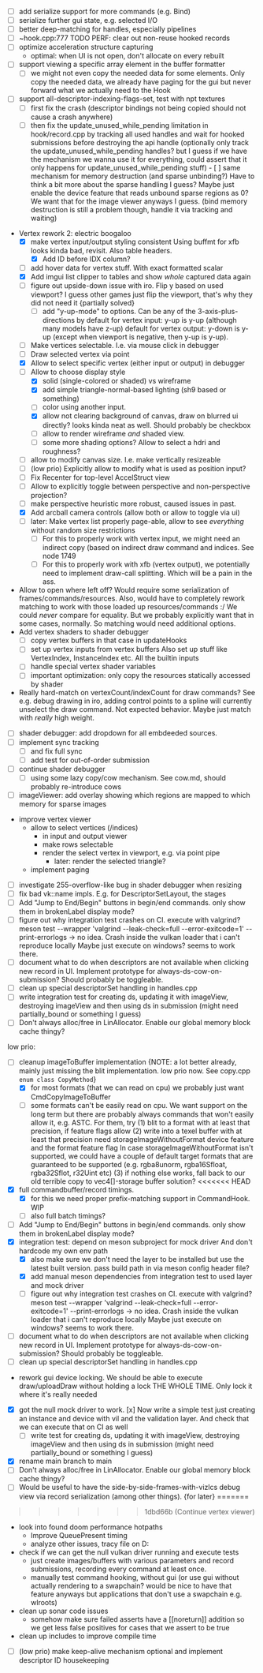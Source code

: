 - [ ] add serialize support for more commands (e.g. Bind)
- [ ] serialize further gui state, e.g. selected I/O
- [ ] better deep-matching for handles, especially pipelines
- [ ] ~hook.cpp:777 TODO PERF: clear out non-reuse hooked records
- [ ] optimize acceleration structure capturing
	- optimal: when UI is not open, don't allocate on every rebuilt
- [ ] support viewing a specific array element in the buffer formatter
	- [ ] we might not even copy the needed data for some elements.
	      Only copy the needed data, we already have paging for the gui
		  but never forward what we actually need to the Hook
- [ ] support all-descriptor-indexing-flags-set, test with npt textures
	- [ ] first fix the crash (descriptor bindings not being copied should
	      not cause a crash anywhere)
	- [ ] then fix the update_unused_while_pending limitation in hook/record.cpp
		  by tracking all used handles and wait for hooked submissions before
		  destroying the api handle (optionally only track the
		  update_unused_while_pending handles? but I guess if we have the mechanism
		  we wanna use it for everything, could assert that it only happens
		  for update_unused_while_pending stuff)
			- [ ] same mechanism for memory destruction (and sparse unbinding?)
			      Have to think a bit more about the sparse handling I guess?
				  Maybe just enable the device feature that reads unbound sparse
				  regions as 0? We want that for the image viewer anyways I guess.
				  (bind memory destruction is still a problem though, handle
				  it via tracking and waiting)
- Vertex rework 2: electric boogaloo
	- [x] make vertex input/output styling consistent
	      Using buffmt for xfb looks kinda bad, revisit. Also table headers.
		- [x] Add ID before IDX column?
	- [ ] add hover data for vertex stuff. With exact formatted scalar
	- [x] Add imgui list clipper to tables and show *whole* captured data again
	- [ ] figure out upside-down issue with iro. Flip y based on used viewport?
	      I guess other games just flip the viewport, that's why they did not need it
		  {partially solved}
		- [ ] add "y-up-mode" to options. Can be any of the 3-axis-plus-directions
			  by default for vertex input: y-up is y-up (although many models have z-up)
			  default for vertex output: y-down is y-up (except when viewport is negative,
			  then y-up is y-up).
	- [ ] Make vertices selectable. I.e. via mouse click in debugger
	- [ ] Draw selected vertex via point
	- [x] Allow to select specific vertex (either input or output) in debugger
	- [ ] Allow to choose display style
		- [x] solid (single-colored or shaded) vs wireframe
		- [x] add simple triangle-normal-based lighting (sh9 based or something)
		- [ ] color using another input.
		- [x] allow not clearing background of canvas, draw on blurred ui directly?
		      looks kinda neat as well. Should probably be checkbox
		- [ ] allow to render wireframe *and* shaded view.
		- [ ] some more shading options? Allow to select a hdri and roughness?
	- [ ] allow to modify canvas size. I.e. make vertically resizeable
	- [ ] (low prio) Explicitly allow to modify what is used as position input?
	- [ ] Fix Recenter for top-level AccelStruct view
	- [ ] Allow to explicitly toggle between perspective and non-perspective projection?
	- [ ] make perspective heuristic more robust, caused issues in past.
	- [x] Add arcball camera controls (allow both or allow to toggle via ui)
	- [ ] later: Make vertex list properly page-able, allow to see *everything*
	      without random size restrictions
	    - [ ] For this to properly work with vertex input, we might need an indirect
		  	  copy (based on indirect draw command and indices.
			  See node 1749
		- [ ] For this to properly work with xfb (vertex output), we potentially
		      need to implement draw-call splitting. Which will be a pain in the ass.
- Allow to open where left off?
  Would require some serialization of frames/commands/resources.
  Also, would have to completely rework matching to work with those loaded up
  resources/commands :/ We could *never* compare for equality.
  But we probably explicitly want that in some cases, normally. So matching
  would need additional options.
- Add vertex shaders to shader debugger
	- [ ] copy vertex buffers in that case in updateHooks
	- [ ] set up vertex inputs from vertex buffers
	      Also set up stuff like VertexIndex, InstanceIndex etc.
		  All the builtin inputs
	- [ ] handle special vertex shader variables
	- [ ] important optimization: only copy the resources statically accessed by shader
- Really hard-match on vertexCount/indexCount for draw commands?
  See e.g. debug drawing in iro, adding control points to a spline will
  currently unselect the draw command. Not expected behavior.
  Maybe just match with *really* high weight.
- [ ] shader debugger: add dropdown for all embdeeded sources.
- [ ] implement sync tracking
	- [ ] and fix full sync
	- [ ] add test for out-of-order submission
- [ ] continue shader debugger
	- [ ] using some lazy copy/cow mechanism.
	      See cow.md, should probably re-introduce cows
- [ ] imageViewer: add overlay showing which regions are mapped
      to which memory for sparse images
- improve vertex viewer
	- allow to select vertices (/indices)
		- in input and output viewer
		- make rows selectable
		- render the select vertex in viewport, e.g. via point pipe
			- later: render the selected triangle?
	- implement paging
- [ ] investigate 255-overflow-like bug in shader debugger when
      resizing
- [ ] fix bad vk::name impls. E.g. for DescriptorSetLayout, the stages
- [ ] Add "Jump to End/Begin" buttons in begin/end commands.
      only show them in brokenLabel display mode?
- [ ] figure out why integration test crashes on CI.
	  execute with valgrind?
	  meson test --wrapper 'valgrind --leak-check=full --error-exitcode=1' --print-errorlogs
	  -> no idea. Crash inside the vulkan loader that i can't reproduce locally
	  Maybe just execute on windows? seems to work there.
- [ ] document what to do when descriptors are not available when
      clicking new record in UI. Implement prototype for
	  always-ds-cow-on-submission? Should probably be toggleable.
- [ ] clean up special descriptorSet handling in handles.cpp
- [ ] write integration test for creating ds, updating it with imageView, destroying
  imageView and then using ds in submission (might need partially_bound
  or something I guess)
- [ ] Don't always alloc/free in LinAllocator.
      Enable our global memory block cache thingy?

low prio:
- [ ] cleanup imageToBuffer implementation
      {NOTE: a lot better already, mainly just missing the blit implementation.
	   low prio now. See copy.cpp `enum class CopyMethod`}
	- [x] for most formats (that we can read on cpu) we probably just
	      want CmdCopyImageToBuffer
	- [ ] some formats can't be easily read on cpu. We want support on the
	      long term but there are probably always commands that won't
		  easily allow it, e.g. ASTC. For them, try
		  (1) blit to a format with at least that precision, if feature flags allow
		  (2) write into a texel buffer with at least that precision
		      need storageImageWithoutFormat device feature and the format
			  feature flag
			  In case storageImageWithoutFormat isn't supported, we
			  could have a couple of default target formats that are
			  guaranteed to be supported
			  (e.g. rgba8unorm, rgba16Sfloat, rgba32Sflot, r32Uint etc)
		  (3) if nothing else works, fall back to our old terrible
		       copy to vec4[]-storage buffer solution?
<<<<<<< HEAD
- [x] full commandbuffer/record timings.
	- [x] for this we need proper prefix-matching support in CommandHook. WIP
	- [ ] also full batch timings?
- [ ] Add "Jump to End/Begin" buttons in begin/end commands.
      only show them in brokenLabel display mode?
- [x] integration test: depend on meson subproject for mock driver
      And don't hardcode my own env path
	- [x] also make sure we don't need the layer to be installed
	      but use the latest built version.
		  pass build path in via meson config header file?
	- [x] add manual meson dependencies from integration test to used layer
	      and mock driver
	- [ ] figure out why integration test crashes on CI.
	      execute with valgrind?
		  meson test --wrapper 'valgrind --leak-check=full --error-exitcode=1' --print-errorlogs
		  -> no idea. Crash inside the vulkan loader that i can't reproduce locally
		  Maybe just execute on windows? seems to work there.
- [ ] document what to do when descriptors are not available when
      clicking new record in UI. Implement prototype for
	  always-ds-cow-on-submission? Should probably be toggleable.
- [ ] clean up special descriptorSet handling in handles.cpp
- rework gui device locking. We should be able to execute draw/uploadDraw
  without holding a lock THE WHOLE TIME. Only lock it where it's really
  needed
- [x] got the null mock driver to work.
  [x] Now write a simple test just creating an instance and device with
  vil and the validation layer. And check that we can execute that on
  CI as well
	- [ ] write test for creating ds, updating it with imageView, destroying
	  imageView and then using ds in submission (might need partially_bound
	  or something I guess)
- [x] rename main branch to main
- [ ] Don't always alloc/free in LinAllocator.
      Enable our global memory block cache thingy?
- [ ] Would be useful to have the side-by-side-frames-with-vizlcs
	  debug view via record serialization (among other things).
	  {for later}
=======
>>>>>>> 1dbd66b (Continue vertex viewer)

- look into found doom performance hotpaths
	- Improve QueuePresent timing
	- analyze other issues, tracy file on D:
- check if we can get the null vulkan driver running and execute tests
	- just create images/buffers with various parameters and record submissions,
	  recording every command at least once.
	- manually test command hooking, without gui (or use gui without actually
	  rendering to a swapchain? would be nice to have that feature anyways
	  but applications that don't use a swapchain e.g. wlroots)
- clean up sonar code issues
	- somehow make sure failed asserts have a [[noreturn]] addition so
	  we get less false positives for cases that we assert to be true
- clean up includes to improve compile time
- [ ] (low prio) make keep-alive mechanism optional and implement descriptor ID housekeeping
